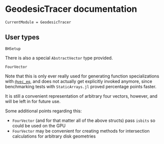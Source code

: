 # GeodesicTracer documentation

```@meta
CurrentModule = GeodesicTracer
```

## User types

```@docs
BHSetup
```

There is also a special `AbstractVector` type provided.

```@docs
FourVector
```

Note that this is only ever really used for generating function specializations with [`@vec_eq`](@ref), and does not actually get explicitly invoked anymore, since benchmarking tests with `StaticArrays.jl` proved percentage points faster.

It is still a convenient representation of arbitrary four vectors, however, and will be left in for future use.

Some additional points regarding this:
- `FourVector` (and for that matter all of the above structs) pass `isbits` so could be used on the GPU
- `FourVector` may be convenient for creating methods for intersection calculations for arbitrary disk geometries
